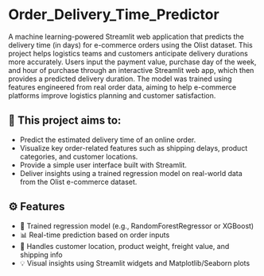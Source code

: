 # Order_Delivery_Time_Predictor

A machine learning-powered Streamlit web application that predicts the delivery time (in days) for e-commerce orders using the Olist dataset. This project helps logistics teams and customers anticipate delivery durations more accurately. Users input the payment value, purchase day of the week, and hour of purchase through an interactive Streamlit web app, which then provides a predicted delivery duration. The model was trained using features engineered from real order data, aiming to help e-commerce platforms improve logistics planning and customer satisfaction.

## 🎯 This project aims to:

- Predict the estimated delivery time of an online order.
- Visualize key order-related features such as shipping delays, product categories, and customer locations.
- Provide a simple user interface built with Streamlit.
- Deliver insights using a trained regression model on real-world data from the Olist e-commerce dataset.

## ⚙️ Features

- 🧠 Trained regression model (e.g., RandomForestRegressor or XGBoost)
- 📊 Real-time prediction based on order inputs
- 📍 Handles customer location, product weight, freight value, and shipping info
- 💡 Visual insights using Streamlit widgets and Matplotlib/Seaborn plots
